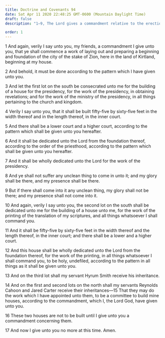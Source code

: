 ```yaml
---
title: Doctrine and Covenants 94
date: Sat Apr 11 2020 22:48:25 GMT-0600 (Mountain Daylight Time)
draft: false
description: "1–9, The Lord gives a commandment relative to the erection of a house for the work of the Presidency; 10–12, A printing house is to be built; 13–17, Certain inheritances are assigned."

order: 1
---
```

    
1 And again, verily I say unto you, my friends, a commandment I give unto you, that ye shall commence a work of laying out and preparing a beginning and foundation of the city of the stake of Zion, here in the land of Kirtland, beginning at my house.

2 And behold, it must be done according to the pattern which I have given unto you.

3 And let the first lot on the south be consecrated unto me for the building of a house for the presidency, for the work of the presidency, in obtaining revelations; and for the work of the ministry of the presidency, in all things pertaining to the church and kingdom.

4 Verily I say unto you, that it shall be built fifty-five by sixty-five feet in the width thereof and in the length thereof, in the inner court.

5 And there shall be a lower court and a higher court, according to the pattern which shall be given unto you hereafter.

6 And it shall be dedicated unto the Lord from the foundation thereof, according to the order of the priesthood, according to the pattern which shall be given unto you hereafter.

7 And it shall be wholly dedicated unto the Lord for the work of the presidency.

8 And ye shall not suffer any unclean thing to come in unto it; and my glory shall be there, and my presence shall be there.

9 But if there shall come into it any unclean thing, my glory shall not be there; and my presence shall not come into it.

10 And again, verily I say unto you, the second lot on the south shall be dedicated unto me for the building of a house unto me, for the work of the printing of the translation of my scriptures, and all things whatsoever I shall command you.

11 And it shall be fifty-five by sixty-five feet in the width thereof and the length thereof, in the inner court; and there shall be a lower and a higher court.

12 And this house shall be wholly dedicated unto the Lord from the foundation thereof, for the work of the printing, in all things whatsoever I shall command you, to be holy, undefiled, according to the pattern in all things as it shall be given unto you.

13 And on the third lot shall my servant Hyrum Smith receive his inheritance.

14 And on the first and second lots on the north shall my servants Reynolds Cahoon and Jared Carter receive their inheritances—15 That they may do the work which I have appointed unto them, to be a committee to build mine houses, according to the commandment, which I, the Lord God, have given unto you.

16 These two houses are not to be built until I give unto you a commandment concerning them.

17 And now I give unto you no more at this time. Amen.
